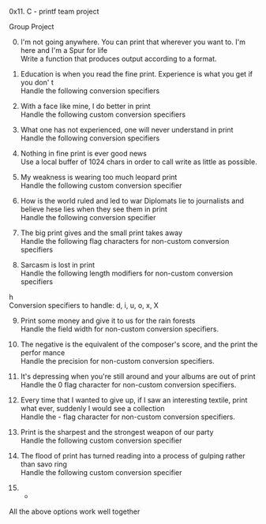 0x11. C - printf team project

Group Project                                                                      
                                                                                    
0. I'm not going anywhere. You can print that wherever you want to. I'm here and I'm
 a Spur for life                                                                    
Write a function that produces output according to a format.                        
                                                                                    
                                                                                    
1. Education is when you read the fine print. Experience is what you get if you don'
t                                                                                   
Handle the following conversion specifiers

2. With a face like mine, I do better in print                                      
Handle the following custom conversion specifiers                                 
                                                                                    
3. What one has not experienced, one will never understand in print                 
Handle the following conversion specifiers                                         
                                                                                    
4. Nothing in fine print is ever good news                                          
Use a local buffer of 1024 chars in order to call write as little as possible.      
                                                                                    
5. My weakness is wearing too much leopard print                                    
Handle the following custom conversion specifier                                   
                                                                                    
6. How is the world ruled and led to war Diplomats lie to journalists and believe
hese lies when they see them in print                                               
Handle the following conversion specifier                                       
                                                                                    
7. The big print gives and the small print takes away                               
Handle the following flag characters for non-custom conversion specifiers          
                                                                                    
8. Sarcasm is lost in print                                                         
Handle the following length modifiers for non-custom conversion specifiers         
                                                                                    
                                                                                  
h                                                                                   
Conversion specifiers to handle: d, i, u, o, x, X                               
                                                                                    
9. Print some money and give it to us for the rain forests                          
Handle the field width for non-custom conversion specifiers.                        
                                                                                    
10. The negative is the equivalent of the composer's score, and the print the perfor
mance                                                                               
Handle the precision for non-custom conversion specifiers.                          
                                                                                    
11. It's depressing when you're still around and your albums are out of print       
Handle the 0 flag character for non-custom conversion specifiers.                   
                                                                                    
12. Every time that I wanted to give up, if I saw an interesting textile, print what
 ever, suddenly I would see a collection                                            
Handle the - flag character for non-custom conversion specifiers.                   
                                                                                    
13. Print is the sharpest and the strongest weapon of our party                     
Handle the following custom conversion specifier                                 
                                                                                    
14. The flood of print has turned reading into a process of gulping rather than savo
ring                                                                                
Handle the following custom conversion specifier                                   
                                                                                    
15. *                                                                               
All the above options work well together
